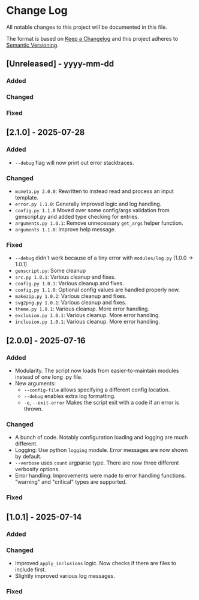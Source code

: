 
# Change Log
All notable changes to this project will be documented in this file.
 
The format is based on [Keep a Changelog](http://keepachangelog.com/)
and this project adheres to [Semantic Versioning](http://semver.org/).

## [Unreleased] - yyyy-mm-dd
 
### Added

### Changed

### Fixed

## [2.1.0] - 2025-07-28
 
### Added

- `--debug` flag will now print out error stacktraces. 

### Changed

- `mcmeta.py 2.0.0`: Rewritten to instead read and process an input template.
- `error.py 1.1.0`: Generally improved logic and log handling.
- `config.py 1.1.0` Moved over some config/args validation from genscript.py and added type checking for entries.
- `arguments.py 1.0.1`: Remove unnecessary `get_args` helper function.
- `arguments 1.1.0`: Improve help message.
 
### Fixed

- `--debug` didn't work because of a tiny error with `modules/log.py` (1.0.0 -> 1.0.1)
- `genscript.py`: Some cleanup
- `src.py 1.0.1`: Various cleanup and fixes.
- `config.py 1.0.1`: Various cleanup and fixes.
- `config.py 1.1.0`: Optional config values are handled properly now.
- `makezip.py 1.0.2`: Various cleanup and fixes.
- `svg2png.py 1.0.1`: Various cleanup and fixes.
- `theme.py 1.0.1`: Various cleanup. More error handling.
- `exclusion.py 1.0.1`: Various cleanup. More error handling.
- `inclusion.py 1.0.1`: Various cleanup. More error handling.

## [2.0.0] - 2025-07-16
 
### Added

- Modularity. The script now loads from easier-to-maintain modules instead of one long .py file.
- New arguments:
  - `--config-file` allows specifying a different config location.
  - `--debug` enables extra log formatting.
  - `-e`, `--exit-error` Makes the script exit with a code if an error is thrown.

### Changed

- A bunch of code. Notably configuration loading and logging are much different.
- Logging: Use python `logging` module. Error messages are now shown by default.
- `--verbose` uses `count` argparse type. There are now three different verbosity options.
- Error handling: Improvements were made to error handling functions. "warning" and "critical" types are supported.
 
### Fixed
 
## [1.0.1] - 2025-07-14
 
### Added
   
### Changed

- Improved `apply_inclusions` logic. Now checks if there are files to include first.
- Slightly improved various log messages.
 
### Fixed

